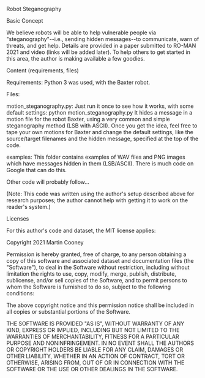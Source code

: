 ﻿Robot Steganography

Basic Concept

We believe robots will be able to help vulnerable people via "steganography"--i.e., sending hidden messages--to communicate, warn of threats, and get help.
Details are provided in a paper submitted to RO-MAN 2021 and video (links will be added later).
To help others to get started in this area, the author is making available a few goodies.

Content (requirements, files)

Requirements: Python 3 was used, with the Baxter robot.

Files:

motion_steganography.py:
Just run it once to see how it works, with some default settings:
python motion_steganography.py
It hides a message in a motion file for the robot Baxter, using a very common and simple steganography method (LSB with ASCII).
Once you get the idea, feel free to tape your own motions for Baxter and change the default settings, like the source/target filenames and the hidden message, specified at the top of the code.

examples:
This folder contains examples of WAV files and PNG images which have messages hidden in them (LSB/ASCII). There is much code on Google that can do this.

Other code will probably follow...

(Note: This code was written using the author's setup described above for research purposes; the author cannot help with getting it to work on the reader's system.)

Licenses

For this author's code and dataset, the MIT license applies:

Copyright 2021 Martin Cooney

Permission is hereby granted, free of charge, to any person obtaining a copy of this software and associated dataset and documentation files (the "Software"), to deal in the Software without restriction, including without limitation the rights to use, copy, modify, merge, publish, distribute, sublicense, and/or sell copies of the Software, and to permit persons to whom the Software is furnished to do so, subject to the following conditions:

The above copyright notice and this permission notice shall be included in all copies or substantial portions of the Software.

THE SOFTWARE IS PROVIDED "AS IS", WITHOUT WARRANTY OF ANY KIND, EXPRESS OR IMPLIED, INCLUDING BUT NOT LIMITED TO THE WARRANTIES OF MERCHANTABILITY, FITNESS FOR A PARTICULAR PURPOSE AND NONINFRINGEMENT. IN NO EVENT SHALL THE AUTHORS OR COPYRIGHT HOLDERS BE LIABLE FOR ANY CLAIM, DAMAGES OR OTHER LIABILITY, WHETHER IN AN ACTION OF CONTRACT, TORT OR OTHERWISE, ARISING FROM, OUT OF OR IN CONNECTION WITH THE SOFTWARE OR THE USE OR OTHER DEALINGS IN THE SOFTWARE.

